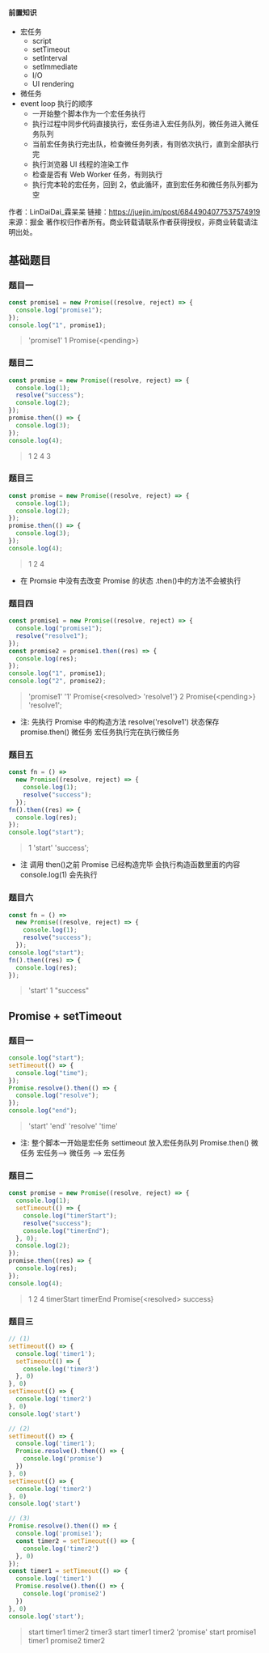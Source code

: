#### 前置知识

- 宏任务
  - script
  - setTimeout
  - setInterval
  - setImmediate
  - I/O
  - UI rendering
- 微任务
- event loop 执行的顺序
  - 一开始整个脚本作为一个宏任务执行
  - 执行过程中同步代码直接执行，宏任务进入宏任务队列，微任务进入微任务队列
  - 当前宏任务执行完出队，检查微任务列表，有则依次执行，直到全部执行完
  - 执行浏览器 UI 线程的渲染工作
  - 检查是否有 Web Worker 任务，有则执行
  - 执行完本轮的宏任务，回到 2，依此循环，直到宏任务和微任务队列都为空

作者：LinDaiDai\_霖呆呆
链接：https://juejin.im/post/6844904077537574919
来源：掘金
著作权归作者所有。商业转载请联系作者获得授权，非商业转载请注明出处。

## 基础题目

### 题目一

```javascript
const promise1 = new Promise((resolve, reject) => {
  console.log("promise1");
});
console.log("1", promise1);
```

> 'promise1'
> 1 Promise{\<pending\>}

### 题目二

```javascript
const promise = new Promise((resolve, reject) => {
  console.log(1);
  resolve("success");
  console.log(2);
});
promise.then(() => {
  console.log(3);
});
console.log(4);
```

> 1 2 4 3

### 题目三

```javascript
const promise = new Promise((resolve, reject) => {
  console.log(1);
  console.log(2);
});
promise.then(() => {
  console.log(3);
});
console.log(4);
```

> 1 2 4

- 在 Promsie 中没有去改变 Promise 的状态 .then()中的方法不会被执行

### 题目四

```javascript
const promise1 = new Promise((resolve, reject) => {
  console.log("promise1");
  resolve("resolve1");
});
const promise2 = promise1.then((res) => {
  console.log(res);
});
console.log("1", promise1);
console.log("2", promise2);
```

> 'promise1' '1' Promise{\<resolved\> 'resolve1'} 2 Promise{\<pending\>} 'resolve1';

- 注: 先执行 Promise 中的构造方法 resolve('resolve1') 状态保存 promise.then() 微任务 宏任务执行完在执行微任务

### 题目五

```javascript
const fn = () =>
  new Promise((resolve, reject) => {
    console.log(1);
    resolve("success");
  });
fn().then((res) => {
  console.log(res);
});
console.log("start");
```

> 1 'start' 'success';

- 注 调用 then()之前 Promise 已经构造完毕 会执行构造函数里面的内容 console.log(1) 会先执行

### 题目六

```javascript
const fn = () =>
  new Promise((resolve, reject) => {
    console.log(1);
    resolve("success");
  });
console.log("start");
fn().then((res) => {
  console.log(res);
});
```

> 'start' 1 "success"

## Promise + setTimeout

### 题目一

```javascript
console.log("start");
setTimeout(() => {
  console.log("time");
});
Promise.resolve().then(() => {
  console.log("resolve");
});
console.log("end");
```

> 'start' 'end' 'resolve' 'time'

- 注: 整个脚本一开始是宏任务 settimeout 放入宏任务队列 Promise.then() 微任务 宏任务--> 微任务 --> 宏任务

### 题目二

```javascript
const promise = new Promise((resolve, reject) => {
  console.log(1);
  setTimeout(() => {
    console.log("timerStart");
    resolve("success");
    console.log("timerEnd");
  }, 0);
  console.log(2);
});
promise.then((res) => {
  console.log(res);
});
console.log(4);
```

> 1 2 4 timerStart timerEnd Promise{\<resolved\> success}

### 题目三

```javascript
// (1)
setTimeout(() => {
  console.log('timer1');
  setTimeout(() => {
    console.log('timer3')
  }, 0)
}, 0)
setTimeout(() => {
  console.log('timer2')
}, 0)
console.log('start')

// (2)
setTimeout(() => {
  console.log('timer1');
  Promise.resolve().then(() => {
    console.log('promise')
  })
}, 0)
setTimeout(() => {
  console.log('timer2')
}, 0)
console.log('start')

// (3)
Promise.resolve().then(() => {
  console.log('promise1');
  const timer2 = setTimeout(() => {
    console.log('timer2')
  }, 0)
});
const timer1 = setTimeout(() => {
  console.log('timer1')
  Promise.resolve().then(() => {
    console.log('promise2')
  })
}, 0)
console.log('start');
```
> start timer1 timer2 timer3
> start timer1 timer2 'promise'
> start promise1 timer1 promise2 timer2